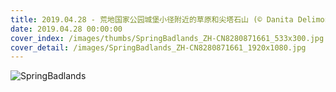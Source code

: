 ```yaml
---
title: 2019.04.28 - 荒地国家公园城堡小径附近的草原和尖塔石山 (© Danita Delimont/Getty Images)
date: 2019.04.28 00:00:00
cover_index: /images/thumbs/SpringBadlands_ZH-CN8280871661_533x300.jpg
cover_detail: /images/SpringBadlands_ZH-CN8280871661_1920x1080.jpg
---
```


![SpringBadlands](/images/SpringBadlands_ZH-CN8280871661_1920x1080.jpg)
